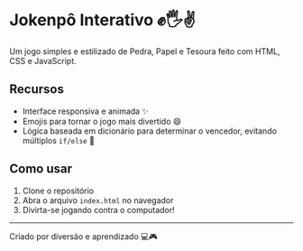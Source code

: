 # Jokenpô Interativo ✊🖐️✌️

Um jogo simples e estilizado de Pedra, Papel e Tesoura feito com HTML, CSS e JavaScript. 

## Recursos
- Interface responsiva e animada ✨
- Emojis para tornar o jogo mais divertido 😄
- Lógica baseada em dicionário para determinar o vencedor, evitando múltiplos `if/else` 🧠

## Como usar
1. Clone o repositório
2. Abra o arquivo `index.html` no navegador
3. Divirta-se jogando contra o computador!

---
Criado por diversão e aprendizado 💻🎮
